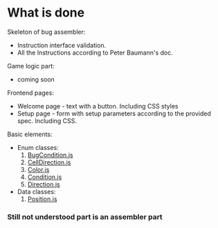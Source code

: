 # What is done

Skeleton of bug assembler:
* Instruction interface validation.
* All the Instructions according to Peter Baumann's doc.

Game logic part:
* coming soon

Frontend pages:
* Welcome page - text with a button. Including CSS styles
* Setup page - form with setup parameters according to the provided spec. Including CSS.

Basic elements:
* Enum classes: 
  1. [BugCondition.js](backend%2Futils%2FBugCondition.js)
  2. [CellDirection.js](backend%2Futils%2FCellDirection.js)
  3. [Color.js](backend%2Futils%2FColor.js)
  4. [Condition.js](backend%2Futils%2FCondition.js)
  5. [Direction.js](backend%2Futils%2FDirection.js)
* Data classes:
  1. [Position.js](backend%2Futils%2FPosition.js)


### Still not understood part is an assembler part
  